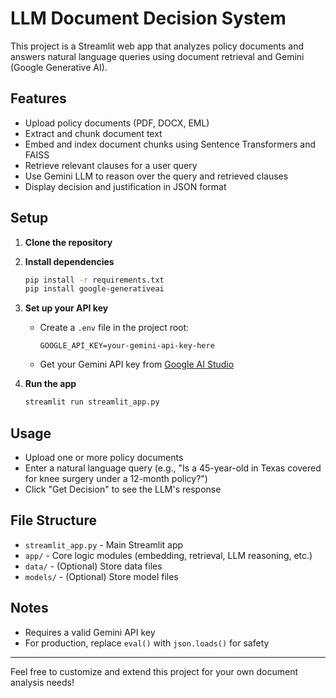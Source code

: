 # LLM Document Decision System

This project is a Streamlit web app that analyzes policy documents and answers natural language queries using document retrieval and Gemini (Google Generative AI).

## Features
- Upload policy documents (PDF, DOCX, EML)
- Extract and chunk document text
- Embed and index document chunks using Sentence Transformers and FAISS
- Retrieve relevant clauses for a user query
- Use Gemini LLM to reason over the query and retrieved clauses
- Display decision and justification in JSON format

## Setup

1. **Clone the repository**
2. **Install dependencies**
   ```bash
   pip install -r requirements.txt
   pip install google-generativeai
   ```
3. **Set up your API key**
   - Create a `.env` file in the project root:
     ```env
     GOOGLE_API_KEY=your-gemini-api-key-here
     ```
   - Get your Gemini API key from [Google AI Studio](https://aistudio.google.com/app/apikey)

4. **Run the app**
   ```bash
   streamlit run streamlit_app.py
   ```

## Usage
- Upload one or more policy documents
- Enter a natural language query (e.g., "Is a 45-year-old in Texas covered for knee surgery under a 12-month policy?")
- Click "Get Decision" to see the LLM's response

## File Structure
- `streamlit_app.py` - Main Streamlit app
- `app/` - Core logic modules (embedding, retrieval, LLM reasoning, etc.)
- `data/` - (Optional) Store data files
- `models/` - (Optional) Store model files

## Notes
- Requires a valid Gemini API key
- For production, replace `eval()` with `json.loads()` for safety

---

Feel free to customize and extend this project for your own document analysis needs!

